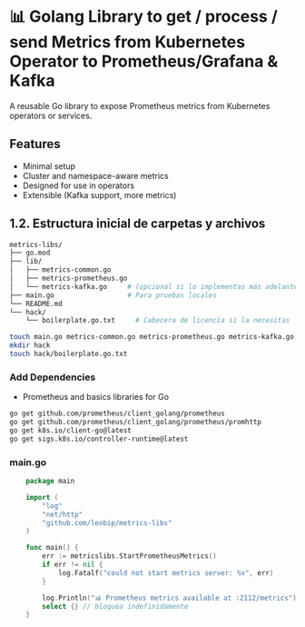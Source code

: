 # 📊 Golang Library to get / process / send Metrics from Kubernetes Operator to Prometheus/Grafana & Kafka

A reusable Go library to expose Prometheus metrics from Kubernetes operators or services.

## Features

- Minimal setup
- Cluster and namespace-aware metrics
- Designed for use in operators
- Extensible (Kafka support, more metrics)

## 1.2. Estructura inicial de carpetas y archivos

```bash
metrics-libs/
├── go.mod
├── lib/
│   ├── metrics-common.go
│   ├── metrics-prometheus.go
│   └── metrics-kafka.go     # (opcional si lo implementas más adelante)
├── main.go                  # Para pruebas locales
└── README.md
└── hack/
    └── boilerplate.go.txt     # Cabecera de licencia si la necesitas
```

```bash
touch main.go metrics-common.go metrics-prometheus.go metrics-kafka.go
mkdir hack
touch hack/boilerplate.go.txt
```

### Add Dependencies

- Prometheus and basics libraries for Go

```bash
go get github.com/prometheus/client_golang/prometheus
go get github.com/prometheus/client_golang/prometheus/promhttp
go get k8s.io/client-go@latest
go get sigs.k8s.io/controller-runtime@latest

```

### main.go

```go
    package main

    import (
        "log"
        "net/http"
        "github.com/leobip/metrics-libs"
    )

    func main() {
        err := metricslibs.StartPrometheusMetrics()
        if err != nil {
            log.Fatalf("could not start metrics server: %v", err)
        }

        log.Println("📊 Prometheus metrics available at :2112/metrics")
        select {} // bloquea indefinidamente
    }
```


